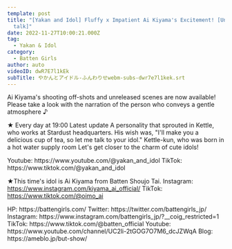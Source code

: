 ```yaml
---
template: post
title: "[Yakan and Idol] Fluffy x Impatient Ai Kiyama's Excitement! [Undisclosed
  talk]"
date: 2022-11-27T10:00:21.000Z
tag:
  - Yakan & Idol
category:
  - Batten Girls
author: auto
videoID: dwR7E7l1kEk
subTitle: やかんとアイドル-ふんわりせwebm-subs-dwr7e7l1kek.srt
---
```

Ai Kiyama's shooting off-shots and unreleased scenes are now available!
Please take a look with the narration of the person who conveys a gentle atmosphere ♪

★ Every day at 19:00 Latest update
A personality that sprouted in Kettle, who works at Stardust headquarters.
His wish was, "I'll make you a delicious cup of tea, so let me talk to your idol."
Kettle-kun, who was born in a hot water supply room
Let's get closer to the charm of cute idols!

<Kettle and Idol>
Youtube: https://www.youtube.com/@yakan_and_idol
TikTok: https://www.tiktok.com/@yakan_and_idol

★This time's idol is Ai Kiyama from Batten Shoujo Tai.
<Ai Kiyama>
Instagram: https://www.instagram.com/kiyama_ai_official/
TikTok: https://www.tiktok.com/@oimo_ai

<Batten Shojotai>
HP: https://battengirls.com/
Twitter: https://twitter.com/battengirls_jp/
Instagram: https://www.instagram.com/battengirls_jp/?__coig_restricted=1
TikTok: https://www.tiktok.com/@batten_official
Youtube: https://www.youtube.com/channel/UC2li-2tGOG7O7M6_dcJZWqA
Blog: https://ameblo.jp/but-show/
